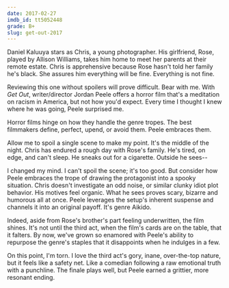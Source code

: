 ```yaml
---
date: 2017-02-27
imdb_id: tt5052448
grade: B+
slug: get-out-2017
---
```


Daniel Kaluuya stars as Chris, a young photographer. His girlfriend, Rose, played by Allison Williams, takes him home to meet her parents at their remote estate. Chris is apprehensive because Rose hasn't told her family he's black. She assures him everything will be fine. Everything is not fine.

<!-- end -->

Reviewing this one without spoilers will prove difficult. Bear with me. With _Get Out_, writer/director Jordan Peele offers a horror film that's a meditation on racism in America, but not how you'd expect. Every time I thought I knew where he was going, Peele surprised me.

Horror films hinge on how they handle the genre tropes. The best filmmakers define, perfect, upend, or avoid them. Peele embraces them.

Allow me to spoil a single scene to make my point. It's the middle of the night. Chris has endured a rough day with Rose's family. He's tired, on edge, and can't sleep. He sneaks out for a cigarette. Outside he sees--

I changed my mind. I can't spoil the scene; it's too good. But consider how Peele embraces the trope of drawing the protagonist into a spooky situation. Chris doesn't investigate an odd noise, or similar clunky idiot plot behavior. His motives feel organic. What he sees proves scary, bizarre and humorous all at once. Peele leverages the setup's inherent suspense and channels it into an original payoff. It's genre Aikido.

Indeed, aside from Rose's brother's part feeling underwritten, the film shines. It's not until the third act, when the film's cards are on the table, that it falters. By now, we've grown so enamored with Peele's ability to repurpose the genre's staples that it disappoints when he indulges in a few.

On this point, I'm torn. I love the third act's gory, inane, over-the-top nature, but it feels like a safety net. Like a comedian following a raw emotional truth with a punchline. The finale plays well, but Peele earned a grittier, more resonant ending.
